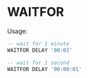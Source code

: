 # WAITFOR

Usage:
```SQL
-- wait for 1 minute
WAITFOR DELAY '00:01'

-- wait for 1 second
WAITFOR DELAY '00:00:01'
```
